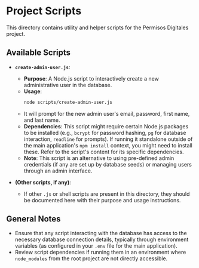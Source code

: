 # Project Scripts

This directory contains utility and helper scripts for the Permisos Digitales project.

## Available Scripts

*   **`create-admin-user.js`**:
    *   **Purpose**: A Node.js script to interactively create a new administrative user in the database.
    *   **Usage**:
        ```bash
        node scripts/create-admin-user.js
        ```
    *   It will prompt for the new admin user's email, password, first name, and last name.
    *   **Dependencies**: This script might require certain Node.js packages to be installed (e.g., `bcrypt` for password hashing, `pg` for database interaction, `readline` for prompts). If running it standalone outside of the main application's `npm install` context, you might need to install these. Refer to the script's content for its specific dependencies.
    *   **Note**: This script is an alternative to using pre-defined admin credentials (if any are set up by database seeds) or managing users through an admin interface.

*   **(Other scripts, if any)**:
    *   If other `.js` or shell scripts are present in this directory, they should be documented here with their purpose and usage instructions.

## General Notes

*   Ensure that any script interacting with the database has access to the necessary database connection details, typically through environment variables (as configured in your `.env` file for the main application).
*   Review script dependencies if running them in an environment where `node_modules` from the root project are not directly accessible.
